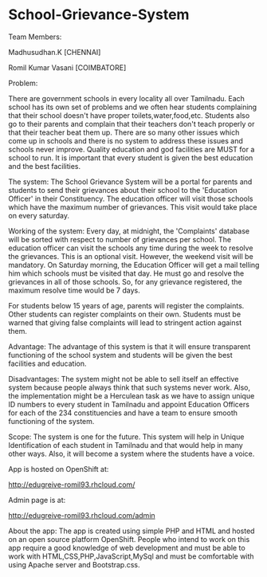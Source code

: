 School-Grievance-System
=======================
Team Members:

Madhusudhan.K [CHENNAI]

Romil Kumar Vasani [COIMBATORE]


Problem:

There are government schools in every locality all over Tamilnadu. Each school has its own set of problems and we often
hear students complaining that their school doesn't have proper toilets,water,food,etc. Students also go to their parents
and complain that their teachers don't teach properly or that their teacher beat them up. There are so many other issues
which come up in schools and there is no system to address these issues and schools never improve. Quality education and
god facilities are MUST for a school to run. It is important that every student is given the best education and the best
facilities. 

The system:
The School Grievance System will be a portal for parents and students to send their grievances about their school to the
'Education Officer' in their Constituency. The education officer will visit those schools which have the maximum number of
grievances. This visit would take place on every saturday.

Working of the system:
Every day, at midnight, the 'Complaints' database will be sorted with respect to number of grievances per school. The
education officer can visit the schools any time during the week to resolve the grievances. This is an optional visit.
However, the weekend visit will be mandatory. On Saturday morning, the Education Officer will get a mail telling him which
schools must be visited that day. He must go and resolve the grievances in all of those schools. So, for any grievance registered, the maximum resolve time would be 7 days. 

For students below 15 years of age, parents will register the complaints. Other students can register complaints on their own. Students must be warned that giving false complaints will lead to stringent action against them.

Advantage:
The advantage of this system is that it will ensure transparent functioning of the school system and students will be given the best facilities and education. 

Disadvantages:
The system might not be able to sell itself an effective system because people always think that such systems never work. Also, the implementation might be a Herculean task as we have to assign unique ID numbers to every student in Tamilnadu and appoint Education Officers for each of the 234 constituencies and have a team to ensure smooth functioning of the system. 

Scope:
The system is one for the future. This system will help in Unique Identification of each student in Tamilnadu and that would help in many other ways. Also, it will become a system where the students have a voice.


App is hosted on OpenShift at:

http://edugreive-romil93.rhcloud.com/

Admin page is at:

http://edugreive-romil93.rhcloud.com/admin

About the app:
The app is created using simple PHP and HTML and hosted on an open source platform OpenShift. People who intend to work on this app require a good knowledge of web development and must be able to work with HTML,CSS,PHP,JavaScript,MySql and must be comfortable with using Apache server and Bootstrap.css.
